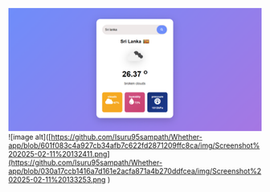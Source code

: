 ![image alt](https://github.com/Isuru95sampath/Whether-app/blob/601f083c4a927cb34afb7c622fd2871209ffc8ca/img/Screenshot%202025-02-11%20132411.png)
![image alt]([https://github.com/Isuru95sampath/Whether-app/blob/601f083c4a927cb34afb7c622fd2871209ffc8ca/img/Screenshot%202025-02-11%20132411.png](https://github.com/Isuru95sampath/Whether-app/blob/030a17ccb1416a7d161e2acfa871a4b270ddfcea/img/Screenshot%202025-02-11%20133253.png
)
